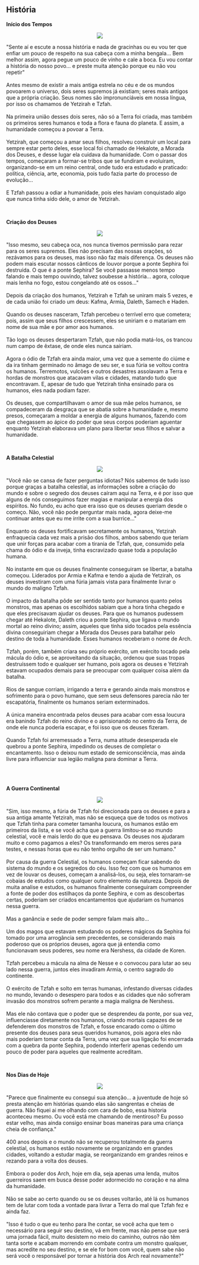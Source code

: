 ## História

<html>
  <head>
    <meta charset="utf-8" />
    <meta name="viewport" content="width=device-width" />
  </head>
  <body>

<p><strong>Início dos Tempos</strong></p>

<p align="center">
<img src="https://github.com/RonierBastos/Coisas-de-Wyd/blob/master/Guias%20WYD%20BR/Iniciante/Historia/1-files/wyd_img_inicio_dos_tempos_wyd.gif?raw=true" />
</p>

<p>
"Sente aí e escute a nossa história e nada de gracinhas ou eu vou ter que enfiar um pouco de respeito na sua cabeça com a minha bengala... Bem melhor assim, agora pegue um pouco de vinho e cale a boca. Eu vou contar a história do nosso povo... e preste muita atenção porque eu não vou repetir"<br><br>
Antes mesmo de existir a mais antiga estrela no céu e de os mundos povoarem o universo, dois seres supremos já existiam; seres mais antigos que a própria criação. Seus nomes são impronunciáveis em nossa língua, por isso os chamamos de Yetzirah e Tzfah. <br><br>
Na primeira união desses dois seres, não só a Terra foi criada, mas também os primeiros seres humanos e toda a flora e fauna do planeta. E assim, a humanidade começou a povoar a Terra.<br><br>
Yetzirah, que começou a amar seus filhos, resolveu construir um local para sempre estar perto deles, esse local foi chamado de Hekalote, a Morada dos Deuses, e desse lugar ela cuidava da humanidade. Com o passar dos tempos, começaram a formar-se tribos que se fundiram e evoluíram, organizando-se em um reino central, onde tudo era estudado e praticado: política, ciência, arte, economia, pois tudo fazia parte do processo de evolução...<br><br>
E Tzfah passou a odiar a humanidade, pois eles haviam conquistado algo que nunca tinha sido dele, o amor de Yetzirah.
</p>
<br>

<p><strong>Criação dos Deuses</strong></p>

<p align="center">
<img src="https://github.com/RonierBastos/Coisas-de-Wyd/blob/master/Guias%20WYD%20BR/Iniciante/Historia/1-files/wyd_img_criacao_dos_deuses_wyd.gif?raw=true" />
</p>

<p>
"Isso mesmo, seu cabeça oca, nos nunca tivemos permissão para rezar para os seres supremos. Eles não precisam das nossas orações, só rezávamos para os deuses, mas isso não faz mais diferença. Os deuses não podem mais escutar nossos cânticos de louvor porque a ponte Sephira foi destruída. O que é a ponte Sephira? Se você passasse menos tempo falando e mais tempo ouvindo, talvez soubesse a história... agora, coloque mais lenha no fogo, estou congelando até os ossos..." <br><br>
Depois da criação dos humanos, Yetzirah e Tzfah se uniram mais 5 vezes, e de cada união foi criado um deus: Kafma, Armia, Daleth, Samech e Haden. <br><br>
Quando os deuses nasceram, Tzfah percebeu o terrível erro que cometera; pois, assim que seus filhos crescessem, eles se uniriam e o matariam em nome de sua mãe e por amor aos humanos. <br><br>
Tão logo os deuses despertaram Tzfah, que não podia matá-los, os trancou num campo de êxtase, de onde eles nunca sairiam. <br><br>
Agora o ódio de Tzfah era ainda maior, uma vez que a semente do ciúme e da ira tinham germinado no âmago de seu ser, e sua fúria se voltou contra os humanos. Terremotos, vulcões e outros desastres assolavam a Terra e hordas de monstros que atacavam vilas e cidades, matando tudo que encontravam. E, apesar de tudo que Yetzirah tinha ensinado para os humanos, eles nada podiam fazer. <br><br>
Os deuses, que compartilhavam o amor de sua mãe pelos humanos, se compadeceram da desgraça que se abatia sobre a humanidade e, mesmo presos, começaram a moldar a energia de alguns humanos, fazendo com que chegassem ao ápice do poder que seus corpos poderiam aguentar enquanto Yetzirah elaborava um plano para libertar seus filhos e salvar a humanidade.
</p>    
<br>
<p><strong>A Batalha Celestial</strong></p>

<p align="center">
<img src="https://github.com/RonierBastos/Coisas-de-Wyd/blob/master/Guias%20WYD%20BR/Iniciante/Historia/1-files/wyd_img_batalha_celestial_wyd.gif?raw=true" />
</p>    

<p>
"Você não se cansa de fazer perguntas idiotas? Nós sabemos de tudo isso porque graças a batalha celestial, as informações sobre a criação do mundo e sobre o segredo dos deuses caíram aqui na Terra, e é por isso que alguns de nós conseguimos fazer magias e manipular a energia dos espíritos. No fundo, eu acho que era isso que os deuses queriam desde o começo. Não, você não pode perguntar mais nada, agora deixe-me continuar antes que eu me irrite com a sua burrice..." <br><br>
Enquanto os deuses fortificavam secretamente os humanos, Yetzirah enfraquecia cada vez mais a prisão dos filhos, ambos sabendo que teriam que unir forças para acabar com a tirania de Tzfah, que, consumido pela chama do ódio e da inveja, tinha escravizado quase toda a população humana. <br><br>
No instante em que os deuses finalmente conseguiram se libertar, a batalha começou. Liderados por Armia e Kafma e tendo a ajuda de Yetzirah, os deuses investiram com uma fúria jamais vista para finalmente livrar o mundo do maligno Tzfah. <br><br>
O impacto da batalha pôde ser sentido tanto por humanos quanto pelos monstros, mas apenas os escolhidos sabiam que a hora tinha chegado e que eles precisavam ajudar os deuses. Para que os humanos pudessem chegar até Hekalote, Daleth criou a ponte Sephira, que ligava o mundo mortal ao reino divino; assim, aqueles que tinha sido tocados pela essência divina conseguiriam chegar a Morada dos Deuses para batalhar pelo destino de toda a humanidade. Esses humanos receberam o nome de Arch.<br><br>
Tzfah, porém, também criara seu próprio exército, um exército tocado pela mácula do ódio e, se aproveitando da situação, ordenou que suas tropas destruíssem todo e qualquer ser humano, pois agora os deuses e Yetzirah estavam ocupados demais para se preocupar com qualquer coisa além da batalha. <br><br>
Rios de sangue corriam, irrigando a terra e gerando ainda mais monstros e sofrimento para o povo humano, que sem seus defensores parecia não ter escapatória, finalmente os humanos seriam exterminados. <br><br>
A única maneira encontrada pelos deuses para acabar com essa loucura era banindo Tzfah do reino divino e o aprisionando no centro da Terra, de onde ele nunca poderia escapar, e foi isso que os deuses fizeram.<br><br>
Quando Tzfah foi arremessado a Terra, numa atitude desesperada ele quebrou a ponte Sephira, impedindo os deuses de completar o encantamento. Isso o deixou num estado de semiconsciência, mas ainda livre para influenciar sua legião maligna para dominar a Terra.<br><br>
</p>
<br>
<p><strong>A Guerra Continental</strong></p>

<p align="center">
<img src="https://github.com/RonierBastos/Coisas-de-Wyd/blob/master/Guias%20WYD%20BR/Iniciante/Historia/1-files/wyd_img_guerra_continental_wyd.gif?raw=true" />
</p> 

<p>
"Sim, isso mesmo, a fúria de Tzfah foi direcionada para os deuses e para a sua antiga amante Yetzirah, mas não se esqueça que de todos os motivos que Tzfah tinha para cometer tamanha loucura, os humanos estão em primeiros da lista, e se você acha que a guerra limitou-se ao mundo celestial, você e mais lerdo do que eu pensava. Os deuses nos ajudaram muito e como pagamos a eles? Os transformando em meros seres para testes, e nessas horas que eu não tenho orgulho de ser um humano."<br><br>
Por causa da guerra Celestial, os humanos começam ficar sabendo do sistema do mundo e os segredos do céu. Isso fez com que os humanos em vez de louvar os deuses, começam a analisá-los, ou seja, eles tornaram-se cobaias de estudos como qualquer outro elemento da natureza. Depois de muita analise e estudos, os humanos finalmente conseguiram compreender a fonte de poder dos estilhaços da ponte Sephira, e com as descobertas certas, poderiam ser criados encantamentos que ajudariam os humanos nessa guerra. <br><br>
Mas a ganância e sede de poder sempre falam mais alto... <br><br>
Um dos magos que estavam estudando os poderes mágicos da Sephira foi tomado por uma arrogância sem precedentes, se considerando mais poderoso que os próprios deuses, agora que já entendia como funcionavam seus poderes, seu nome era Nershess, da cidade de Koren. <br><br>
Tzfah percebeu a mácula na alma de Nesse e o convocou para lutar ao seu lado nessa guerra, juntos eles invadiram Armia, o centro sagrado do continente. <br><br>
O exército de Tzfah e solto em terras humanas, infestando diversas cidades no mundo, levando o desespero para todos e as cidades que não sofreram invasão dos monstros sofrem perante a magia maligna de Nershess. <br><br>
Mas ele não contava que o poder que se desprendeu da ponte, por sua vez, influenciasse diretamente nos humanos, criando mortais capazes de se defenderem dos monstros de Tzfah, e fosse encarado como o último presente dos deuses para seus queridos humanos, pois agora eles não mais poderiam tomar conta da Terra, uma vez que sua ligação foi encerrada com a quebra da ponte Sephira, podendo interferir apenas cedendo um pouco de poder para aqueles que realmente acreditam.
</p>


<br>
<p><strong>Nos Dias de Hoje</strong></p>
<p align="center">
<img src="https://github.com/RonierBastos/Coisas-de-Wyd/blob/master/Guias%20WYD%20BR/Iniciante/Historia/1-files/nos_dias_de_hoje_wyd.gif" />
</p> 

<p>
"Parece que finalmente eu consegui sua atenção... a juventude de hoje só presta atenção em histórias quando elas são sangrentas e cheias de guerra. Não fiquei ai me olhando com cara de bobo, essa historia aconteceu mesmo. Ou você está me chamando de mentiroso? Eu posso estar velho, mas ainda consigo ensinar boas maneiras para uma criança  cheia de confiança." <br><br>
400 anos depois e o mundo não se recuperou totalmente da guerra celestial, os humanos estão novamente se organizando em grandes cidades, voltando a estudar magia, se reorganizando em grandes reinos e rezando para a volta dos deuses. <br><br>
Embora o poder dos Arch, hoje em dia, seja apenas uma lenda, muitos guerreiros saem em busca desse poder adormecido no coração e na alma da humanidade. <br><br>
Não se sabe ao certo quando ou se os deuses voltarão, até lá os humanos tem de lutar com toda a vontade para livrar a Terra do mal que Tzfah fez e ainda faz. <br><br>
"Isso é tudo o que eu tenho para lhe contar, se você acha que tem o necessário para seguir seu destino, vá em frente, mas não pense que será uma jornada fácil, muito desistem no meio do caminho, outros não têm tanta sorte e acabam morrendo em combate contra um monstro qualquer, mas acredite no seu destino, e se ele for bom com você, quem sabe não será você o responsável por tornar a história dos Arch real novamente?"
</p>



  </body>
</html>